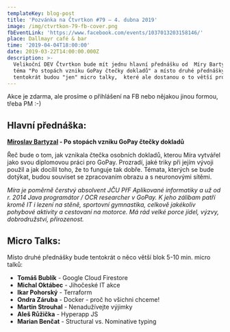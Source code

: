 ```yaml
---
templateKey: blog-post
title: 'Pozvánka na Čtvrtkon #79 – 4. dubna 2019'
image: /img/ctvrtkon-79-fb-cover.png
fbEventLink: 'https://www.facebook.com/events/1037013203158146/'
place: Dallmayr café & bar
time: '2019-04-04T18:00:00'
date: 2019-03-22T14:00:00.000Z
description: >-
  Velikoční DEV Čtvrtkon bude mít jednu hlavní přednášku od  Míry Bartyzala na
  téma "Po stopách vzniku GoPay čtečky dokladů" a místo druhé přednášky
  tentokrát budou "jen" micro talky,  které ale dostanou o to větší prostor :-)
---
```

Akce je zdarma, ale prosíme o přihlášení na FB nebo nějakou jinou formou, třeba PM :-)

## Hlavní přednáška:

**[Miroslav Bartyzal](https://www.linkedin.com/in/miroslavbartyzal/) - Po stopách vzniku GoPay čtečky dokladů**

Řeč bude o tom, jak vznikala čtečka osobních dokladů, kterou Míra vytvářel jako svou diplomovou práci pro GoPay. Prozradí, jaké triky při jejím vývoji použil a jak docílil toho, že to funguje tak dobře. Témata, kterých se bude dotýkat, budou souviset se zpracovaním obrazu a s neuronovými sítěmi.

_Míra je poměrně čerstvý absolvent JČU PřF Aplikované informatiky a už od r. 2014 Java programátor / OCR researcher v GoPay. K jeho zálibam patří kromě IT i lezení na stěně, sportovní gymnastika, celkově jakékoliv pohybové aktivity a cestovaní na motorce. Má rád velké porce jídel, výzvy, dobrodružství, přirozenost._

## Micro Talks:

Místo druhé přednášky bude tentokrát o něco větší blok  5-10 min. micro talků:

* **Tomáš Bublík** - Google Cloud Firestore
* **Michal Oktábec** - Jihočeské IT akce
* **Ikar Pohorský** - Terraform
* **Ondra Záruba** - Docker - proč ho všichni chceme!
* **Martin Strouhal** - Nenadužívejte výjimky
* **Aleš Růžička** - Hyperapp JS
* **Marian Benčat** - Structural vs. Nominative typing
